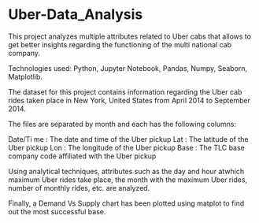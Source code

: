 # Uber-Data_Analysis
 This project analyzes multiple attributes related to Uber cabs that allows to get better insights regarding the functioning of the multi national cab company.

 Technologies used: Python, Jupyter Notebook, Pandas, Numpy, Seaborn, Matplotlib.

 The dataset for this project contains information regarding the Uber cab rides taken place in New York, United States from April 2014 to September 2014.

 The files are separated by month and each has the following columns:

  Date/Ti me : The date and time of the Uber pickup
  Lat : The latitude of the Uber pickup
  Lon : The longitude of the Uber pickup
  Base : The TLC base company code affiliated with the Uber pickup

  Using analytical techniques, attributes such as the day and hour atwhich maximum Uber rides take place, the month with the maximum Uber rides, number of monthly rides, etc. are analyzed.

  Finally, a Demand Vs Supply chart has been plotted using matplot to find out the most successful base.
